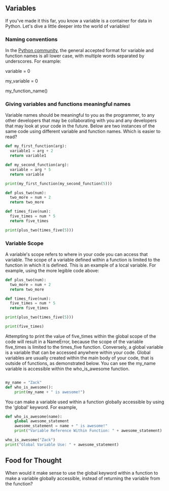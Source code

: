 ## Variables
If you've made it this far, you know a variable is a container for data in Python. Let's dive a little deeper into the world of variables!

### Naming conventions
In the [Python community](https://www.python.org/dev/peps/pep-0008/#function-and-variable-names), the general accepted format for variable and function names is all lower case, with multiple words separated by underscores. For example:

variable = 0

my_variable = 0

my_function_name()

### Giving variables and functions meaningful names
Variable names should be meaningful to you as the programmer, to any other developers that may be collaborating with you and any developers that may look at your code in the future. Below are two instances of the same code using different variable and function names. Which is easier to read?

```python
def my_first_function(arg):
  variable1 = arg + 2
  return variable1

def my_second_function(arg):
  variable = arg * 5
  return variable

print(my_first_function(my_second_function(5)))
```


```python
def plus_two(num):
  two_more = num + 2
  return two_more

def times_five(num):
  five_times = num * 5
  return five_times

print(plus_two(times_five(5)))
```

### Variable Scope
A variable's scope refers to where in your code you can access that variable. The scope of a variable defined within a function is limited to the function in which it is defined. This is an example of a local variable.  For example, using the more legible code above: 

```python
def plus_two(num):
  two_more = num + 2
  return two_more

def times_five(num):
  five_times = num * 5
  return five_times

print(plus_two(times_five(5)))

print(five_times) 
```

Attempting to print the value of five_times within the global scope of the code will result in a NameError, because the scope of the variable five_times is limited to the times_five function. Conversely, a global variable is a variable that can be accessed anywhere within your code. Global variables are usually created within the main body of your code, that is outside of functions, as demonstrated below. You can see the my_name variable is accessible within the who_is_awesome function.

```python

my_name = "Zack"
def who_is_awesome():
    print(my_name + " is awesome!")

```

You can make a variable used within a function globally accessible by using the 'global' keyword. For example,

```python
def who_is_awesome(name):
    global awesome_statement
    awesome_statement = name + " is awesome!"
    print("Variable Reference Within Function: " + awesome_statement)

who_is_awesome("Zack")
print("Global Variable Use: " + awesome_statement)
```

## Food for Thought
When would it make sense to use the global keyword within a function to make a variable globally accessible, instead of returning the variable from the function? 